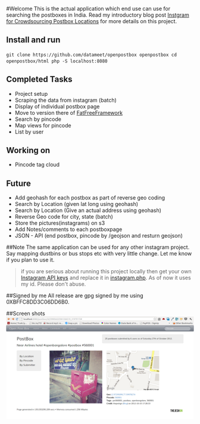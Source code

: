 #Welcome
This is the actual application which end use can use for searching the postboxes in India. Read my introductory blog post [Instgram for Crowdsourcing Postbox Locations](http://thejeshgn.com/2012/10/16/instgram-for-crowdsourcing-postbox-locations/) for more details on this project.


## Install and run
`
 git clone https://github.com/datameet/openpostbox openpostbox
 cd openpostbox/html
 php -S localhost:8080
`

## Completed Tasks
+ Project setup
+ Scraping the data from instagram (batch)
+ Display of individual postbox page
+ Move to version there of [FatFreeFramework](http://fatfreeframework.com/)
+ Search by pincode
+ Map views for pincode
+ List by user

## Working on
+ Pincode tag cloud

## Future 
+ Add geohash for each postbox as part of reverse geo coding
+ Search by Location (given lat long using geohash)
+ Search by Location (Give an actual address using geohash)
+ Reverse Geo code for city, state (batch)
+ Store the pictures(instagrams) on s3
+ Add Notes/comments to each postboxpage
+ JSON - API (end postbox, pincode by /geojson and resturn geojson)

##Note
The same application can be used for any other instagram project. Say mapping dustbins or bus stops etc with very little change. Let me know if you plan to use it.

> if you are serious about running this project locally then get your own [Instagram API keys](http://instagram.com/developer/) and replace it in [instagram.php](https://github.com/datameet/openpostbox/blob/master/inc/instagram.php). As of now it uses my id. Please don't abuse.

##Signed by me
All release are gpg signed by me using 0XBFFC8DD3C06DD6B0.

##Screen shots
![Initial screen](https://raw.githubusercontent.com/datameet/openpostbox/master/docs/postbox_page.png)



